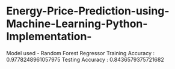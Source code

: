 # Energy-Price-Prediction-using-Machine-Learning-Python-Implementation-
Model used - Random Forest Regressor Training Accuracy : 0.9778248961057975 Testing Accuracy : 0.8436579375721682
